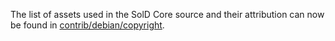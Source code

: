 The list of assets used in the SolD Core source and their attribution can now be found in [contrib/debian/copyright](../contrib/debian/copyright).
